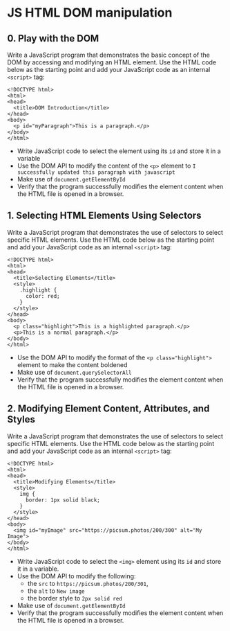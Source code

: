 # JS HTML DOM manipulation

## 0. Play with the DOM
Write a JavaScript program that demonstrates the basic concept of the DOM by accessing and modifying an HTML element.
Use the HTML code below as the starting point and add your JavaScript code as an internal ```<script>``` tag:

```
<!DOCTYPE html>
<html>
<head>
  <title>DOM Introduction</title>
</head>
<body>
  <p id="myParagraph">This is a paragraph.</p>
</body>
</html>
```

* Write JavaScript code to select the element using its ```id``` and store it in a variable
* Use the DOM API to modify the content of the ```<p>``` element to ```I successfully updated this paragraph with javascript```
* Make use of ```document.getElementById```
* Verify that the program successfully modifies the element content when the HTML file is opened in a browser.

## 1. Selecting HTML Elements Using Selectors
Write a JavaScript program that demonstrates the use of selectors to select specific HTML elements.
Use the HTML code below as the starting point and add your JavaScript code as an internal ```<script>``` tag:
```
<!DOCTYPE html>
<html>
<head>
  <title>Selecting Elements</title>
  <style>
    .highlight {
      color: red;
    }
  </style>
</head>
<body>
  <p class="highlight">This is a highlighted paragraph.</p>
  <p>This is a normal paragraph.</p>
</body>
</html>
```
* Use the DOM API to modify the format of the ```<p class="highlight">``` element to make the content boldened
* Make use of ```document.querySelectorAll```
* Verify that the program successfully modifies the element content when the HTML file is opened in a browser.

## 2. Modifying Element Content, Attributes, and Styles
Write a JavaScript program that demonstrates the use of selectors to select specific HTML elements.
Use the HTML code below as the starting point and add your JavaScript code as an internal ```<script>``` tag:
```
<!DOCTYPE html>
<html>
<head>
  <title>Modifying Elements</title>
  <style>
    img {
      border: 1px solid black;
    }
  </style>
</head>
<body>
  <img id="myImage" src="https://picsum.photos/200/300" alt="My Image">
</body>
</html>
```
* Write JavaScript code to select the ```<img>``` element using its ```id``` and store it in a variable.
* Use the DOM API to modify the following:
    * the ```src``` to ```https://picsum.photos/200/301```,
    * the ```alt``` to ```New image```
    * the border style to ```2px solid red```
* Make use of ```document.getElementById```
* Verify that the program successfully modifies the element content when the HTML file is opened in a browser.
